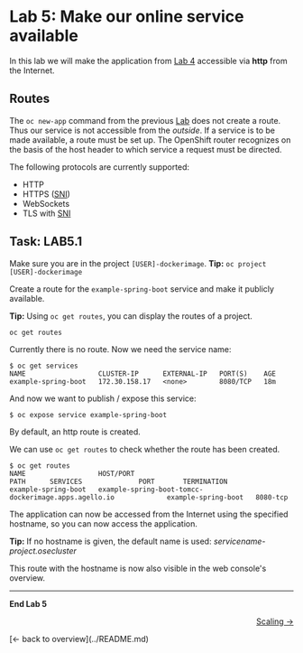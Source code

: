 # Lab 5: Make our online service available

In this lab we will make the application from [Lab 4](04_deploy_dockerimage.md) accessible via **http** from the Internet.

## Routes

The ``oc new-app`` command from the previous [Lab](04_deploy_dockerimage.md) does not create a route. Thus our service is not accessible from the *outside*. If a service is to be made available, a route must be set up. The OpenShift router recognizes on the basis of the host header to which service a request must be directed.

The following protocols are currently supported:

- HTTP
- HTTPS ([SNI](https://en.wikipedia.org/wiki/Server_Name_Indication))
- WebSockets
- TLS with [SNI](https://en.wikipedia.org/wiki/Server_Name_Indication)

## Task: LAB5.1

Make sure you are in the project ``[USER]-dockerimage``. **Tip:** ``oc project [USER]-dockerimage``

Create a route for the ``example-spring-boot`` service and make it publicly available.

**Tip:** Using ``oc get routes``, you can display the routes of a project.

``oc get routes``

Currently there is no route. Now we need the service name:

```
$ oc get services
NAME                  CLUSTER-IP      EXTERNAL-IP   PORT(S)    AGE
example-spring-boot   172.30.158.17   <none>        8080/TCP   18m
```

And now we want to publish / expose this service:

```
$ oc expose service example-spring-boot
```

By default, an http route is created.

We can use `oc get routes` to check whether the route has been created.

```
$ oc get routes
NAME                  HOST/PORT                                              PATH      SERVICES              PORT       TERMINATION
example-spring-boot   example-spring-boot-tomcc-dockerimage.apps.agello.io             example-spring-boot   8080-tcp   

```

The application can now be accessed from the Internet using the specified hostname, so you can now access the application.

**Tip:** If no hostname is given, the default name is used: *servicename-project.osecluster*

This route with the hostname is now also visible in the web console's overview.


---

**End Lab 5**

<p width = "100px" align = "right"> <a href="06_scale.md"> Scaling → </a> </p>
[← back to overview](../README.md)
